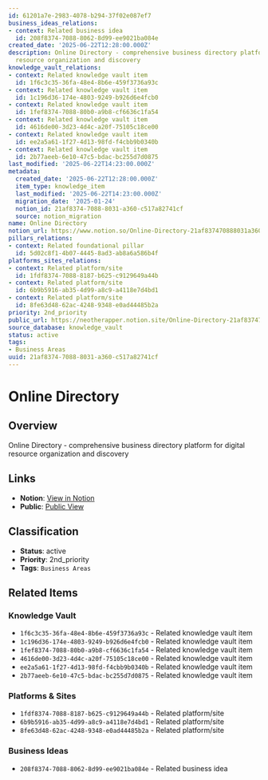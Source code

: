```yaml
---
id: 61201a7e-2983-4078-b294-37f02e087ef7
business_ideas_relations:
- context: Related business idea
  id: 208f8374-7088-8062-8d99-ee9021ba084e
created_date: '2025-06-22T12:28:00.000Z'
description: Online Directory - comprehensive business directory platform for digital
  resource organization and discovery
knowledge_vault_relations:
- context: Related knowledge vault item
  id: 1f6c3c35-36fa-48e4-8b6e-459f3736a93c
- context: Related knowledge vault item
  id: 1c196d36-174e-4803-9249-b926d6e4fcb0
- context: Related knowledge vault item
  id: 1fef8374-7088-80b0-a9b8-cf6636c1fa54
- context: Related knowledge vault item
  id: 4616de00-3d23-4d4c-a20f-75105c18ce00
- context: Related knowledge vault item
  id: ee2a5a61-1f27-4d13-98fd-f4cbb9b0340b
- context: Related knowledge vault item
  id: 2b77aeeb-6e10-47c5-bdac-bc255d7d0875
last_modified: '2025-06-22T14:23:00.000Z'
metadata:
  created_date: '2025-06-22T12:28:00.000Z'
  item_type: knowledge_item
  last_modified: '2025-06-22T14:23:00.000Z'
  migration_date: '2025-01-24'
  notion_id: 21af8374-7088-8031-a360-c517a82741cf
  source: notion_migration
name: Online Directory
notion_url: https://www.notion.so/Online-Directory-21af837470888031a360c517a82741cf
pillars_relations:
- context: Related foundational pillar
  id: 5d02c8f1-4b07-4445-8ad3-ab8a6a586b4f
platforms_sites_relations:
- context: Related platform/site
  id: 1fdf8374-7088-8187-b625-c9129649a44b
- context: Related platform/site
  id: 6b9b5916-ab35-4d99-a8c9-a4118e7d4bd1
- context: Related platform/site
  id: 8fe63d48-62ac-4248-9348-e0ad44485b2a
priority: 2nd_priority
public_url: https://neotherapper.notion.site/Online-Directory-21af837470888031a360c517a82741cf
source_database: knowledge_vault
status: active
tags:
- Business Areas
uuid: 21af8374-7088-8031-a360-c517a82741cf
---
```


# Online Directory

## Overview

Online Directory - comprehensive business directory platform for digital resource organization and discovery

## Links

- **Notion**: [View in Notion](https://www.notion.so/Online-Directory-21af837470888031a360c517a82741cf)
- **Public**: [Public View](https://neotherapper.notion.site/Online-Directory-21af837470888031a360c517a82741cf)

## Classification

- **Status**: active
- **Priority**: 2nd_priority
- **Tags**: `Business Areas`

## Related Items

### Knowledge Vault
- `1f6c3c35-36fa-48e4-8b6e-459f3736a93c` - Related knowledge vault item
- `1c196d36-174e-4803-9249-b926d6e4fcb0` - Related knowledge vault item
- `1fef8374-7088-80b0-a9b8-cf6636c1fa54` - Related knowledge vault item
- `4616de00-3d23-4d4c-a20f-75105c18ce00` - Related knowledge vault item
- `ee2a5a61-1f27-4d13-98fd-f4cbb9b0340b` - Related knowledge vault item
- `2b77aeeb-6e10-47c5-bdac-bc255d7d0875` - Related knowledge vault item

### Platforms & Sites
- `1fdf8374-7088-8187-b625-c9129649a44b` - Related platform/site
- `6b9b5916-ab35-4d99-a8c9-a4118e7d4bd1` - Related platform/site
- `8fe63d48-62ac-4248-9348-e0ad44485b2a` - Related platform/site

### Business Ideas
- `208f8374-7088-8062-8d99-ee9021ba084e` - Related business idea